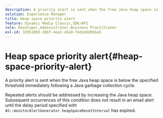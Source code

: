 ```yaml
---
description: A priority alert is sent when the free Java heap space is below the specified threshold immediately following a Java garbage collection cycle.
solution: Experience Manager
title: Heap space priority alert
feature: Dynamic Media Classic,SDK/API
role: Developer,Administrator,Business Practitioner
exl-id: 32951003-386f-4ea2-a5a0-f4d2e6d95ba5
---
```

# Heap space priority alert{#heap-space-priority-alert}

A priority alert is sent when the free Java heap space is below the specified threshold immediately following a Java garbage collection cycle.

Repeated alerts should be addressed by increasing the Java heap space. Subsequent occurrences of this condition does not result in an email alert until the delay period specified with `AS::monitorAlertGenerator.heapSpaceResetInterval` has expired.
